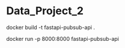 # Data_Project_2


docker build -t fastapi-pubsub-api .

docker run -p 8000:8000 fastapi-pubsub-api
